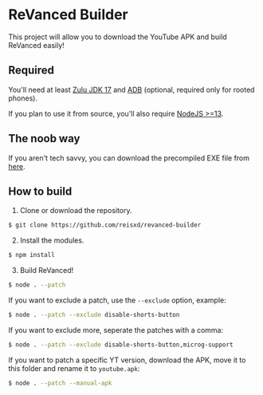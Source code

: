 # ReVanced Builder

This project will allow you to download the YouTube APK and build ReVanced easily!

## Required

You'll need at least [Zulu JDK 17](https://www.azul.com/downloads/?version=java-17-lts&package=jdk) and [ADB](https://developer.android.com/studio/command-line/adb) (optional, required only for rooted phones).

If you plan to use it from source, you'll also require [NodeJS >=13](https://nodejs.org/).

## The noob way

If you aren't tech savvy, you can download the precompiled EXE file from [here](https://github.com/reisxd/revanced-builder/releases/latest).

## How to build

1. Clone or download the repository.

```bash
$ git clone https://github.com/reisxd/revanced-builder
```

2. Install the modules.

```bash
$ npm install
```

3. Build ReVanced!

```bash
$ node . --patch
```

If you want to exclude a patch, use the `--exclude` option, example:

```bash
$ node . --patch --exclude disable-shorts-button
```

If you want to exclude more, seperate the patches with a comma:

```bash
$ node . --patch --exclude disable-shorts-button,microg-support
```

If you want to patch a specific YT version, download the APK, move it to this folder and rename it to `youtube.apk`:

```bash
$ node . --patch --manual-apk
```
